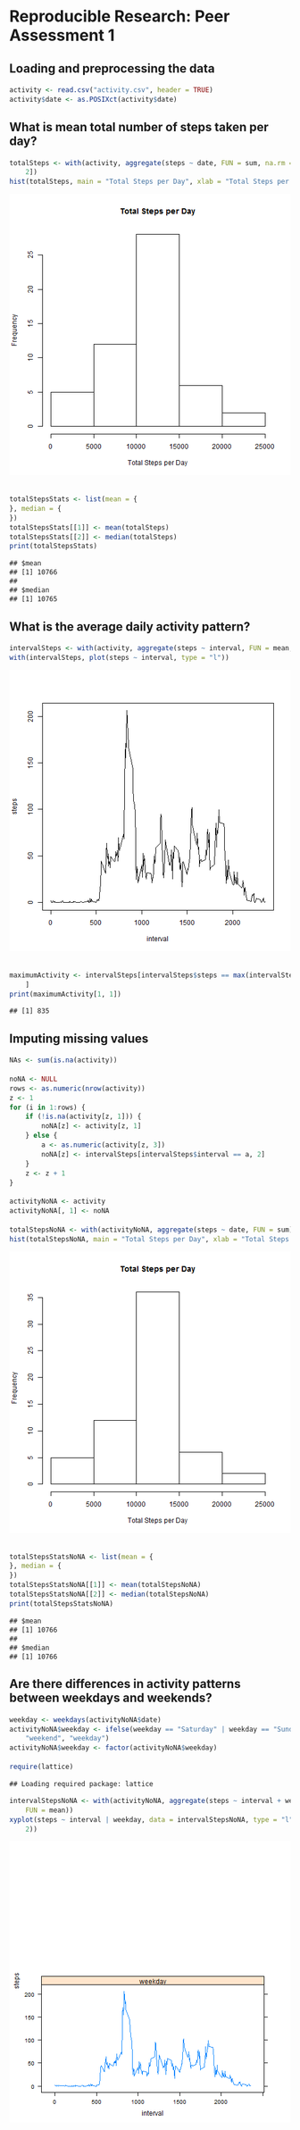 # Reproducible Research: Peer Assessment 1

## Loading and preprocessing the data 


```r
activity <- read.csv("activity.csv", header = TRUE)
activity$date <- as.POSIXct(activity$date)
```


## What is mean total number of steps taken per day?


```r
totalSteps <- with(activity, aggregate(steps ~ date, FUN = sum, na.rm = TRUE)[, 
    2])
hist(totalSteps, main = "Total Steps per Day", xlab = "Total Steps per Day")
```

![plot of chunk unnamed-chunk-2](figure/unnamed-chunk-2.png) 

```r

totalStepsStats <- list(mean = {
}, median = {
})
totalStepsStats[[1]] <- mean(totalSteps)
totalStepsStats[[2]] <- median(totalSteps)
print(totalStepsStats)
```

```
## $mean
## [1] 10766
## 
## $median
## [1] 10765
```


## What is the average daily activity pattern?


```r
intervalSteps <- with(activity, aggregate(steps ~ interval, FUN = mean, na.rm = TRUE))
with(intervalSteps, plot(steps ~ interval, type = "l"))
```

![plot of chunk unnamed-chunk-3](figure/unnamed-chunk-3.png) 

```r

maximumActivity <- intervalSteps[intervalSteps$steps == max(intervalSteps$steps), 
    ]
print(maximumActivity[1, 1])
```

```
## [1] 835
```


## Imputing missing values


```r
NAs <- sum(is.na(activity))

noNA <- NULL
rows <- as.numeric(nrow(activity))
z <- 1
for (i in 1:rows) {
    if (!is.na(activity[z, 1])) {
        noNA[z] <- activity[z, 1]
    } else {
        a <- as.numeric(activity[z, 3])
        noNA[z] <- intervalSteps[intervalSteps$interval == a, 2]
    }
    z <- z + 1
}

activityNoNA <- activity
activityNoNA[, 1] <- noNA

totalStepsNoNA <- with(activityNoNA, aggregate(steps ~ date, FUN = sum)[, 2])
hist(totalStepsNoNA, main = "Total Steps per Day", xlab = "Total Steps per Day")
```

![plot of chunk unnamed-chunk-4](figure/unnamed-chunk-4.png) 

```r

totalStepsStatsNoNA <- list(mean = {
}, median = {
})
totalStepsStatsNoNA[[1]] <- mean(totalStepsNoNA)
totalStepsStatsNoNA[[2]] <- median(totalStepsNoNA)
print(totalStepsStatsNoNA)
```

```
## $mean
## [1] 10766
## 
## $median
## [1] 10766
```


## Are there differences in activity patterns between weekdays and weekends?


```r
weekday <- weekdays(activityNoNA$date)
activityNoNA$weekday <- ifelse(weekday == "Saturday" | weekday == "Sunday", 
    "weekend", "weekday")
activityNoNA$weekday <- factor(activityNoNA$weekday)

require(lattice)
```

```
## Loading required package: lattice
```

```r
intervalStepsNoNA <- with(activityNoNA, aggregate(steps ~ interval + weekday, 
    FUN = mean))
xyplot(steps ~ interval | weekday, data = intervalStepsNoNA, type = "l", layout = c(1, 
    2))
```

![plot of chunk unnamed-chunk-5](figure/unnamed-chunk-5.png) 

